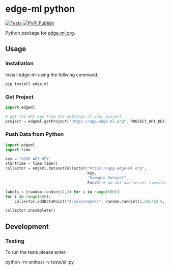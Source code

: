 # edge-ml python
[![Tests](https://github.com/edge-ml/python/actions/workflows/tests.yml/badge.svg)](https://github.com/edge-ml/python/actions/workflows/tests.yml)
[![PyPI Publish](https://github.com/edge-ml/python/actions/workflows/PyPIPublish.yml/badge.svg)](https://github.com/edge-ml/python/actions/workflows/PyPIPublish.yml)

Python package for [edge-ml.org](https://edge-ml.org).

## Usage
### Installation
Install edge-ml using the follwing command.
```
pip install edge-ml
```

### Get Project
```python
import edgeml

# get the API key from the settings of your project
project = edgeml.getProject("https://app.edge-ml.org", PROJECT_API_KEY) 
```

### Push Data from Python
```python
import edgeml
import time

key = "YOUR_API_KEY"
startTime = time.time()
collector = edgeml.datasetCollector("https://app.edge-ml.org",
                                    key,
                                    "Example Dataset",
                                    False) # do not use server timestamps

labels = [random.randint(1,3) for i in range(500)]
for i in range(500):
    collector.addDataPoint("Accelerometer", random.randint(1,50)/10.0, startTime + i) # adding samples at random time steps

collector.onComplete()
```

## Development
### Testing
To run the tests please enter:

python -m unittest -v tests/all.py
```
